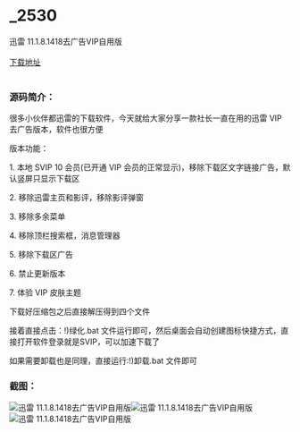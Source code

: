 # _2530
迅雷 11.1.8.1418去广告VIP自用版
<br/></br>
[下载地址](https://www.uuid2.com/2530.html "下载地址")
<br/></br>
<h3>源码简介：</h3>
<p>很多小伙伴都迅雷的下载软件，今天就给大家分享一款社长一直在用的迅雷 VIP 去广告版本，软件也很方便<p>
<p>版本功能：<p>
<p>1. 本地 SVIP 10 会员(已开通 VIP 会员的正常显示)，移除下载区文字链接广告，默认竖屏只显示下载区<p>
<p>2. 移除迅雷主页和影评，移除影评弹窗<p>
<p>3. 移除多余菜单<p>
<p>4. 移除顶栏搜索框，消息管理器<p>
<p>5. 移除下载区广告<p>
<p>6. 禁止更新版本<p>
<p>7. 体验 VIP 皮肤主题<p>
<p>下载好压缩包之后直接解压得到四个文件<p>
<p>接着直接点击：!)绿化.bat 文件运行即可，然后桌面会自动创建图标快捷方式，直接打开软件登录就是SVIP，可以加速下载了<p>
<p>如果需要卸载也是同理，直接运行:!)卸载.bat 文件即可<p>
<h3>截图：</h3>
<img src="https://www.uuid2.com/wp-content/uploads/img/202112/30b36fb599.png" alt="迅雷 11.1.8.1418去广告VIP自用版"><img src="https://www.uuid2.com/wp-content/uploads/img/202112/198c3fe591.png" alt="迅雷 11.1.8.1418去广告VIP自用版"><img src="https://www.uuid2.com/wp-content/uploads/img/202112/54099f5836.png" alt="迅雷 11.1.8.1418去广告VIP自用版">
